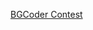 <a href="http://bgcoder.com/Contests/#!/List/ByCategory/21/TA-2013-2014-CSharp-Exam-2" target="_blank">BGCoder Contest</a>
